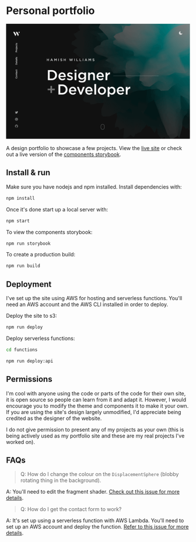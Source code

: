 # Personal portfolio

[![Site preview](/public/social-image.png)](https://hamishw.com)

A design portfolio to showcase a few projects. View the [live site](https://hamishw.com) or check out a live version of the [components storybook](https://storybook.hamishw.com).

## Install & run

Make sure you have nodejs and npm installed. Install dependencies with:

```bash
npm install
```

Once it's done start up a local server with:

```bash
npm start
```

To view the components storybook:

```bash
npm run storybook
```

To create a production build:

```bash
npm run build
```

## Deployment

I've set up the site using AWS for hosting and serverless functions. You'll need an AWS account and the AWS CLI installed in order to deploy.

Deploy the site to s3:

```bash
npm run deploy
```

Deploy serverless functions:

```bash
cd functions
```

```bash
npm run deploy:api
```

## Permissions

I'm cool with anyone using the code or parts of the code for their own site, it is open source so people can learn from it and adapt it. However, I would encourage you to modify the theme and components it to make it your own. If you are using the site's design largely unmodified, I'd appreciate being credited as the designer of the website. 

I do not give permission to present any of my projects as your own (this is being actively used as my portfolio site and these are my real projects I've worked on).

## FAQs

> Q: How do I change the colour on the `DisplacementSphere` (blobby rotating thing in the background).

A: You'll need to edit the fragment shader. [Check out this issue for more details](https://github.com/HamishMW/portfolio/issues/19#issuecomment-870996615).

> Q: How do I get the contact form to work?

A: It's set up using a serverless function with AWS Lambda. You'll need to set up an AWS account and deploy the function. [Refer to this issue for more details](https://github.com/HamishMW/portfolio/issues/21#issuecomment-958727113).
